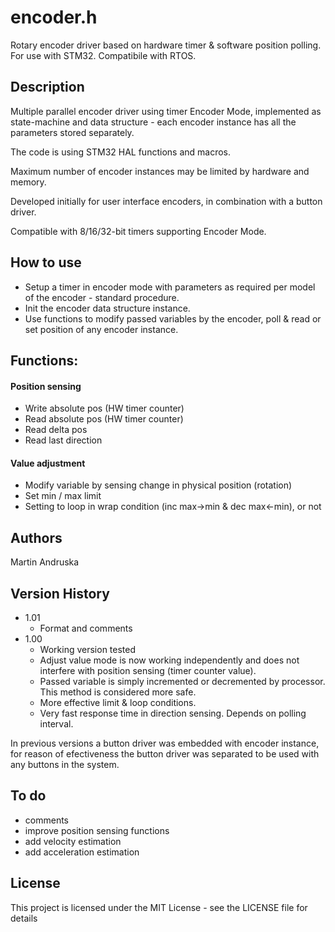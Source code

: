 # encoder.h
Rotary encoder driver based on hardware timer & software position polling. For use with STM32. Compatibile with RTOS.

## Description
Multiple parallel encoder driver using timer Encoder Mode, implemented as state-machine and data structure - each encoder instance has all the parameters stored separately.

The code is using STM32 HAL functions and macros.

Maximum number of encoder instances may be limited by hardware and memory.

Developed initially for user interface encoders, in combination with a button driver.

Compatible with 8/16/32-bit timers supporting Encoder Mode.

## How to use
* Setup a timer in encoder mode with parameters as required per model of the encoder - standard procedure.
* Init the encoder data structure instance.
* Use functions to modify passed variables by the encoder, poll & read or set position of any encoder instance.

## Functions:
#### Position sensing
* Write absolute pos (HW timer counter)
* Read absolute pos (HW timer counter)
* Read delta pos
* Read last direction
#### Value adjustment
* Modify variable by sensing change in physical position (rotation)
* Set min / max limit
* Setting to loop in wrap condition (inc max->min & dec max<-min), or not

## Authors
Martin Andruska

## Version History
* 1.01
    * Format and comments
* 1.00
    * Working version tested
    * Adjust value mode is now working independently and does not interfere with position sensing (timer counter value).
    * Passed variable is simply incremented or decremented by processor. This method is considered more safe.
    * More effective limit & loop conditions.
    * Very fast response time in direction sensing. Depends on polling interval.

In previous versions a button driver was embedded with encoder instance, for reason of efectiveness the button driver was separated to be used with any buttons in the system.

## To do
* comments
* improve position sensing functions
* add velocity estimation
* add acceleration estimation
## License
This project is licensed under the MIT License - see the LICENSE file for details
